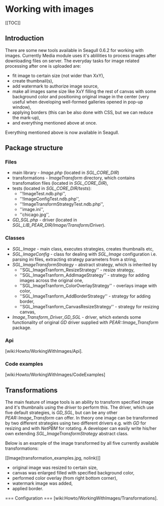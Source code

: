 <!-- Name: Howto/WorkingWithImages -->
<!-- Version: 10 -->
<!-- Last-Modified: 2007/01/22 11:58:15 -->
<!-- Author: lakiboy -->
# Working with images
[[TOC]]

## Introduction
There are some new tools available in Seagull 0.6.2 for working with images. Currently Media module uses it's ablilities to process images after downloading files on server. The everyday tasks for image related processing after one is uploaded are:
 * fit image to certain size (not wider than XxY),
 * create thumbnail(s),
 * add watermark to authorize image source,
 * make all images same size like XxY filling the rest of canvas with some background color and positioning original image in the center (very useful when developing well-formed galleries opened in pop-up window),
 * applying borders (this can be also done with CSS, but we can reduce the mark-up),
 * and everything mentioned above at once.

Everything mentioned above is now available in Seagull.

## Package structure
### Files
 * main library - _Image.php_ (located in _SGL_CORE_DIR_)
 * transformations - _ImageTransform_ directory, which contains transfomation files (located in _SGL_CORE_DIR_),
 * tests (located in _SGL_CORE_DIR/tests_):
    * ''!ImageTest.ndb.php'',
    * ''!ImageConfigTest.ndb.php'',
    * ''!ImageTransformStrategyTest.ndb.php'',
    * ''image.ini'',
    * ''chicago.jpg'',
 * _GD_SGL.php_ - driver (located in _SGL_LIB_PEAR_DIR/Image/Transform/Driver_).

### Classes
 * _SGL_Image_ - main class, executes strategies, creates thumbnails etc,
 * _SGL_ImageConfig_ - class for dealing with _SGL_Image_ configuration i.e. parsing ini files, extracting strategy parameters from a string,
 * _SGL_ImageTransformStrategy_ - abstract strategy, which is inherited by
    * ''SGL_ImageTranform_ResizeStrategy'' - resize strategy,
    * ''SGL_ImageTranform_AddImageStrategy'' - strategy for adding images across the original one,
    * ''SGL_ImageTranform_ColorOverlayStrategy'' - overlays image with color,
    * ''SGL_ImageTranform_AddBorderStrategy'' - strategy for adding border,
    * ''SGL_ImageTranform_CanvasResizeStrategy'' - strategy for resizing canvas,
 * _Image_Transform_Driver_GD_SGL_ - driver, which extends some functionality of original _GD_ driver supplied with _PEAR::Image_Transform_ package.

### Api

[wiki:Howto/WorkingWithImages/Api].

### Code examples
[wiki:Howto/WorkingWithImages/CodeExamples]

## Transformations
The main feature of image tools is an ability to transform specified image and it's thumbnails using the _driver_ to perform this. The driver, which use five default strategies, is _GD_SGL_, but can be any other _PEAR::Image_Transform_ can offer. In theory one image can be transformed by two different strategies using two different drivers e.g. with _GD_ for resizing and with _NetPBM_ for rotating. A developer can easily write his/her own extending _SGL_ImageTransformStrategy_ abstract class.

Below is an example of the image transformed by all five currently available transformations:

[[Image(transformation_examples.jpg, nolink)]]

 * original image was resized to certain size,
 * canvas was enlarged filled with specified background color,
 * performed color overlay (from right bottom corner),
 * watermark image was added,
 * applied border.

=== Configuration === 
[wiki:Howto/WorkingWithImages/Transformations].